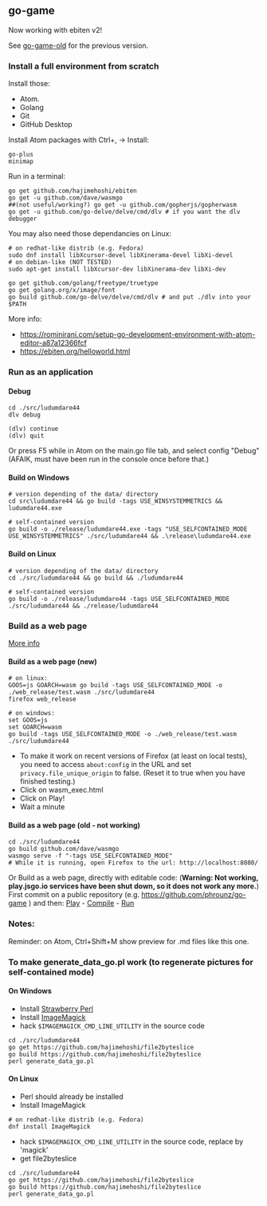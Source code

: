 
## go-game

Now working with ebiten v2!

See [go-game-old](https://github.com/phrounz/go-game-old) for the previous version.

### Install a full environment from scratch

Install those:
 * Atom.
 * Golang
 * Git
 * GitHub Desktop

Install Atom packages with Ctrl+, -> Install:

```
go-plus
minimap
```

Run in a terminal:
```
go get github.com/hajimehoshi/ebiten
go get -u github.com/dave/wasmgo
##(not useful/working?) go get -u github.com/gopherjs/gopherwasm
go get -u github.com/go-delve/delve/cmd/dlv # if you want the dlv debugger
```

You may also need those dependancies on Linux:
```
# on redhat-like distrib (e.g. Fedora)
sudo dnf install libXcursor-devel libXinerama-devel libXi-devel
# on debian-like (NOT TESTED)
sudo apt-get install libXcursor-dev libXinerama-dev libXi-dev

go get github.com/golang/freetype/truetype
go get golang.org/x/image/font
go build github.com/go-delve/delve/cmd/dlv # and put ./dlv into your $PATH
```

More info:
 * https://rominirani.com/setup-go-development-environment-with-atom-editor-a87a12366fcf
 * https://ebiten.org/helloworld.html

### Run as an application

#### Debug

```
cd ./src/ludumdare44
dlv debug

(dlv) continue
(dlv) quit
```

Or press F5 while in Atom on the main.go file tab, and select config "Debug"
(AFAIK, must have been run in the console once before that.)

#### Build on Windows

```
# version depending of the data/ directory
cd src\ludumdare44 && go build -tags USE_WINSYSTEMMETRICS && ludumdare44.exe

# self-contained version
go build -o ./release/ludumdare44.exe -tags "USE_SELFCONTAINED_MODE USE_WINSYSTEMMETRICS" ./src/ludumdare44 && .\release\ludumdare44.exe
```

#### Build on Linux

```
# version depending of the data/ directory
cd ./src/ludumdare44 && go build && ./ludumdare44

# self-contained version
go build -o ./release/ludumdare44 -tags USE_SELFCONTAINED_MODE ./src/ludumdare44 && ./release/ludumdare44
```

### Build as a web page

[More info](https://ebiten.org/documents/webassembly.html)

#### Build as a web page (new)
```
# on linux:
GOOS=js GOARCH=wasm go build -tags USE_SELFCONTAINED_MODE -o ./web_release/test.wasm ./src/ludumdare44
firefox web_release

# on windows:
set GOOS=js
set GOARCH=wasm
go build -tags USE_SELFCONTAINED_MODE -o ./web_release/test.wasm ./src/ludumdare44
```
 * To make it work on recent versions of Firefox (at least on local tests), 
    you need to access `about:config` in the URL 
    and set `privacy.file_unique_origin` to false.
    (Reset it to true when you have finished testing.)
 * Click on wasm_exec.html
 * Click on Play!
 * Wait a minute

#### Build as a web page (old - not working)

```
cd ./src/ludumdare44
go build github.com/dave/wasmgo
wasmgo serve -f "-tags USE_SELFCONTAINED_MODE"
# While it is running, open Firefox to the url: http://localhost:8080/
```

Or Build as a web page, directly with editable code: (**Warning: Not working, play.jsgo.io services have been shut down, so it does not work any more.**) First commit on a public repository (e.g. https://github.com/phrounz/go-game )
and then: [Play](https://play.jsgo.io/github.com/phrounz/go-game/src/ludumdare44) - [Compile](https://compile.jsgo.io/github.com/phrounz/go-game/src/ludumdare44) - [Run](https://jsgo.io/github.com/phrounz/go-game/src/ludumdare44)

### Notes:

Reminder: on Atom, Ctrl+Shift+M show preview for .md files like this one.

### To make generate_data_go.pl work (to regenerate pictures for self-contained mode)

#### On Windows

 * Install [Strawberry Perl](http://strawberryperl.com/)
 * Install [ImageMagick](https://imagemagick.org)
 * hack `$IMAGEMAGICK_CMD_LINE_UTILITY` in the source code
```
cd ./src/ludumdare44
go get https://github.com/hajimehoshi/file2byteslice
go build https://github.com/hajimehoshi/file2byteslice
perl generate_data_go.pl
```

#### On Linux

 * Perl should already be installed
 * Install ImageMagick
```
# on redhat-like distrib (e.g. Fedora)
dnf install ImageMagick
```
 * hack `$IMAGEMAGICK_CMD_LINE_UTILITY` in the source code, replace by 'magick'
 * get file2byteslice
 ```
cd ./src/ludumdare44
go get https://github.com/hajimehoshi/file2byteslice
go build https://github.com/hajimehoshi/file2byteslice
perl generate_data_go.pl
```
